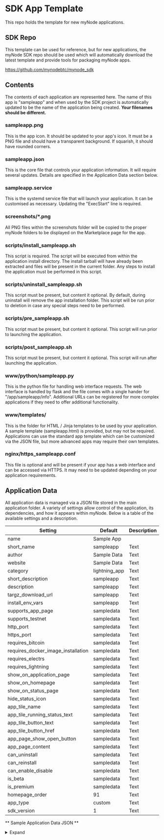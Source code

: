 # SDK App Template
This repo holds the template for new myNode applications.

## SDK Repo
This template can be used for reference, but for new applications, the myNode SDK repo should be used which will automatically download the latest template and provide tools for packaging myNode apps.

https://github.com/mynodebtc/mynode_sdk

## Contents

The contents of each application are represented here. The name of this app is "sampleapp" and when used by the SDK project is automatically updated to be the name of the application being created. **Your filenames should be different.**

### sampleapp.png
This is the app icon. It should be updated to your app's icon. It must be a PNG file and should have a transparent background. If squarish, it should have rounded corners.

### sampleapp.json
This is the core file that controls your application information. It will require several updates. Details are specified in the Application Data section below.

### sampleapp.service
This is the systemd service file that will launch your application. It can be customised as necessary. Updating the "ExecStart" line is required.

### screenshots/*.png
All PNG files within the screenshots folder will be copied to the proper myNode folders to be displayed on the Marketplace page for the app.

### scripts/install_sampleapp.sh
This script is required. The script will be executed from within the application install directory. The install tarball will have already been extracted and files will be present in the current folder. Any steps to install the application must be performed in this script.

### scripts/uninstall_sampleapp.sh
This script must be present, but content it optional. By default, during uninstall will remove the app installation folder. This script will be run prior to deletion in case any special steps need to be performed.

### scripts/pre_sampleapp.sh
This script must be present, but content it optional. This script will run prior to launching the application.

### scripts/post_sampleapp.sh
This script must be present, but content it optional. This script will run after launching the application.

### www/python/sampleapp.py
This is the python file for handling web interface requests. The web interface is handled by flask and the file comes with a single hander for "/app/sampleapp/info". Additional URLs can be registered for more complex applications if they need to offer additional functionality.

### www/templates/
This is the folder for HTML / Jinja templates to be used by your application. A sample template (sampleapp.html) is provided, but may not be required. Applications can use the standard app template which can be customized via the JSON file, but more advanced apps may require their own templates.

### nginx/https_sampleapp.conf
This file is optional and will be present if your app has a web interface and can be accessed via HTTPS. It may need to be updated depending on your application requirements.

## Application Data

All application data is managed via a JSON file stored in the main application folder. A variety of settings allow control of the application, its dependencies, and how it appears within myNode. Below is a table of the available settings and a description.

| Setting               | Default        | Description                                                                          |
| --------------------- | -------------- | ------------------------------------------------------------------------------------ |
| name                  | Sample App     |                                                                                      |
| short_name            | sampleapp      | Text                                                                                 |
| author                | Sample Data    | Text                                                                                 |
| website               | Sample Data    | Text                                                                                 |
| category              | lightning_app  | Text                                                                                 |
| short_description     | sampleapp      | Text                                                                          |
| description           | sampleapp      | Text        |
| targz_download_url    | sampleapp      | Text        |
| install_env_vars      | sampleapp      | Text        |
| supports_app_page | sampledata | Text |
| supports_testnet | sampledata | Text |
| http_port | sampledata | Text |
| https_port | sampledata | Text |
| requires_bitcoin | sampledata | Text |
| requires_docker_image_installation | sampledata | Text |
| requires_electrs | sampledata | Text |
| requires_lightning | sampledata | Text |
| show_on_application_page | sampledata | Text |
| show_on_homepage | sampledata | Text |
| show_on_status_page | sampledata | Text |
| hide_status_icon | sampledata | Text |
| app_tile_name | sampledata | Text |
| app_tile_running_status_text | sampledata | Text |
| app_tile_button_text | sampledata | Text |
| app_tile_button_href | sampledata | Text |
| app_page_show_open_button | sampledata | Text |
| app_page_content | sampledata | Text |
| can_uninstall | sampledata | Text |
| can_reinstall | sampledata | Text |
| can_enable_disable | sampledata | Text |
| is_beta | sampledata | Text |
| is_premium | sampledata | Text |
| homepage_order | 91 | Text |
| app_type | custom | Text |
| sdk_version | 1 | Text |

** Sample Application Data JSON **
<details>
  <summary>Expand</summary>
```json
{
    "name": "Sample Application",
    "short_name": "sampleapp",
    "author": {"name": "sampleapp author", "link":""},
    "website": {"name": "GitHub", "link": "https://github.com/FILL_IN_GITHUB_USER/FILL_IN_GITHUB_PROJECT"},
    "category": "lightning_app",
    "short_description": "Fill in short description",
    "description": [
        "Fill in longer description"
        ],
    "latest_version": "v0.0.1",
    "targz_download_url": "https://github.com/FILL_IN_GITHUB_USER/FILL_IN_GITHUB_PROJECT/archive/refs/tags/{VERSION}.tar.gz",
    "install_env_vars": {},
    "supports_app_page": true,
    "supports_testnet": false,
    "http_port": "8000",
    "https_port": "8001",
    "requires_bitcoin":true,
    "requires_docker_image_installation":false,
    "requires_electrs":false,
    "requires_lightning":true,
    "show_on_application_page": true,
    "show_on_homepage": true,
    "show_on_status_page": true,
    "hide_status_icon": false,
    "app_tile_name": "Sample Application",
    "app_tile_running_status_text": "Running",
    "app_tile_button_text": "Info",
    "app_tile_button_href": "/app/sampleapp/info",
    "app_page_show_open_button": true,
    "app_page_content": [
        {"heading": "Instructions",
            "content": [
            "Add general usage instructions here. You can open the app with the Open button on the left (if web based).",
            "For more custom content, update the template and python files under the 'www' folder.",
            "Paragraph 3",
            "Paragraph 4",
            "Enjoy!"
            ]}
        ],
    "can_uninstall": true,
    "can_reinstall":true,
    "can_enable_disable": true,
    "is_beta": false,
    "is_premium": false,
    "homepage_order": 91,
    "app_type": "custom",
    "sdk_version": 1
}
```
</details>